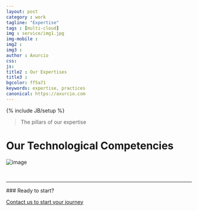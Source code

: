 ```yaml
---
layout: post
category : work
tagline: "Expertise"
tags : [multi-cloud]
img : service/img1.jpg
img-mobile : 
img2 : 
img3 : 
author : Axurcio
css: 
js: 
title2 : Our Expertises
title3 : 
bgcolor: ff5a71
keywords: expertise, practices
canonical: https://axurcio.com
---
```

{% include JB/setup %}

> The pillars of our expertise

<!--more-->

# Our Technological Competencies

![image](https://github.com/Axurcio/axurcio.github.io/assets/662868/03944ecd-1619-4ea9-b4ac-c023020d9b77)

<br />
<hr />
### Ready to start?  

[Contact us to start your journey](/contact)